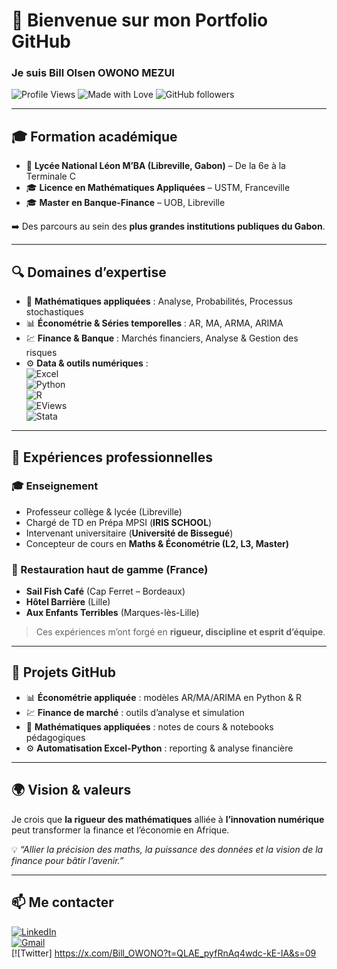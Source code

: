 # 👋 Bienvenue sur mon Portfolio GitHub  

### Je suis **Bill Olsen OWONO MEZUI**  

![Profile Views](https://komarev.com/ghpvc/?username=GyvannRusthy&color=blue&style=flat-square)
![Made with Love](https://img.shields.io/badge/Made%20with-Love-red)
![GitHub followers](https://img.shields.io/github/followers/GyvannRusthy?style=social)

---

## 🎓 Formation académique
- 📍 **Lycée National Léon M’BA (Libreville, Gabon)** – De la 6e à la Terminale C  
- 🎓 **Licence en Mathématiques Appliquées** – USTM, Franceville  
- 🎓 **Master en Banque-Finance** – UOB, Libreville  

➡️ Des parcours au sein des **plus grandes institutions publiques du Gabon**.  

---

## 🔍 Domaines d’expertise  
- 🧮 **Mathématiques appliquées** : Analyse, Probabilités, Processus stochastiques  
- 📊 **Économétrie & Séries temporelles** : AR, MA, ARMA, ARIMA  
- 💹 **Finance & Banque** : Marchés financiers, Analyse & Gestion des risques  
- ⚙️ **Data & outils numériques** :  
  ![Excel](https://img.shields.io/badge/Excel-217346?style=for-the-badge&logo=microsoft-excel&logoColor=white)  
  ![Python](https://img.shields.io/badge/Python-3776AB?style=for-the-badge&logo=python&logoColor=white)  
  ![R](https://img.shields.io/badge/R-276DC3?style=for-the-badge&logo=r&logoColor=white)  
   ![EViews](https://img.shields.io/badge/EViews-005BAC?style=for-the-badge&logo=databricks&logoColor=white)  
  ![Stata](https://img.shields.io/badge/Stata-1A64A0?style=for-the-badge&logo=stata&logoColor=white)  

---

## 💼 Expériences professionnelles  

### 🎓 Enseignement
- Professeur collège & lycée (Libreville)  
- Chargé de TD en Prépa MPSI (**IRIS SCHOOL**)  
- Intervenant universitaire (**Université de Bissegué**)  
- Concepteur de cours en **Maths & Économétrie (L2, L3, Master)**  

### 🍴 Restauration haut de gamme (France)  
- **Sail Fish Café** (Cap Ferret – Bordeaux)  
- **Hôtel Barrière** (Lille)  
- **Aux Enfants Terribles** (Marques-lès-Lille)  

> Ces expériences m’ont forgé en **rigueur, discipline et esprit d’équipe**.  

---

## 🚀 Projets GitHub  
- 📊 **Économétrie appliquée** : modèles AR/MA/ARIMA en Python & R  
- 💹 **Finance de marché** : outils d’analyse et simulation  
- 🧮 **Mathématiques appliquées** : notes de cours & notebooks pédagogiques  
- ⚙️ **Automatisation Excel-Python** : reporting & analyse financière  

---

## 🌍 Vision & valeurs  
Je crois que **la rigueur des mathématiques** alliée à **l’innovation numérique** peut transformer la finance et l’économie en Afrique.  

💡 *“Allier la précision des maths, la puissance des données et la vision de la finance pour bâtir l’avenir.”*  

---

## 📫 Me contacter  
[![LinkedIn](https://img.shields.io/badge/LinkedIn-0077B5?style=for-the-badge&logo=linkedin&logoColor=white)](https://linkedin.com/in/ton-profil)  
[![Gmail](https://img.shields.io/badge/Email-D14836?style=for-the-badge&logo=gmail&logoColor=white)](mailto:ton.email@gmail.com)  
[![Twitter] https://x.com/Bill_OWONO?t=QLAE_pyfRnAq4wdc-kE-IA&s=09

